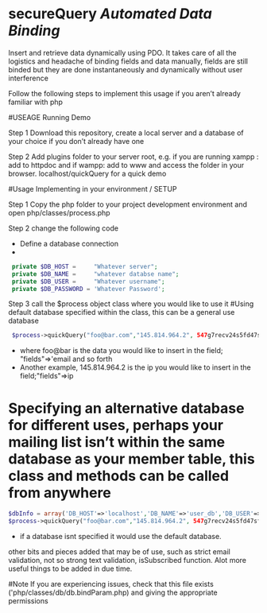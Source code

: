 # secureQuery _Automated Data Binding_
Insert and retrieve data dynamically using PDO. It takes care of all the logistics and headache of binding fields and data manually, fields are still binded but they are done instantaneously and dynamically without user interference

Follow the following steps to implement this usage if you aren’t already familiar with php

#USEAGE Running Demo

Step 1
Download this repository, create a local server and a database of your choice if you don’t already have one

Step 2
Add plugins folder to your server root, e.g. if you are running xampp : add to httpdoc and if wampp: add to www and access the folder in 
your browser. localhost/quickQuery for a quick demo

#Usage Implementing in your environment / SETUP

Step 1
Copy the php folder to your project development environment and open php/classes/process.php

Step 2 change the following code
 - Define a database connection 
 - 
 ```php
  private $DB_HOST =     "Whatever server";
  private $DB_NAME =     "whatever databse name";
  private $DB_USER =     "Whatever username";
  private $DB_PASSWORD = 'Whatever Password';
  ```
  
  Step 3 call the $process object class where you would like to use it
#Using default database specified within the class, this can be a general use database
```php
 $process->quickQuery("foo@bar.com","145.814.964.2", 547g7recv24s5fd47sf54s, 2015-11-2015, array('table'=>'subscribers',"fields"=>'email, ip_address, unsubscribe_key, added_on'));
 ```
 * where foo@bar is the data you would like to insert in the field; "fields"=>'email and so forth
 * Another example, 145.814.964.2 is the ip you would like to insert in the field;"fields"=>ip 
  
 # Specifying an alternative database for different uses, perhaps your mailing list isn’t within the same database as your member     table, this class and methods can be called from anywhere

 ```php
 $dbInfo = array('DB_HOST'=>'localhost','DB_NAME'=>'user_db','DB_USER'=>'root','DB_PASSWORD'=>'testing');
 $process->quickQuery("foo@bar.com","145.814.964.2", 547g7recv24s5fd47sf54s, 2015-11-2015, array('db'=>$dbInfo, table'=>'subscribers',"fields"=>'email, ip_address, unsubscribe_key, added_on'));
 ```
 * if a database isnt specified it would use the default database.
 
other bits and pieces added that may be of use, such as strict email validation, not so strong text validation, isSubscribed function. Alot more useful things to be added in due time.

#Note
If you are experiencing issues, check that this file exists ('php/classes/db/db.bindParam.php) and giving the appropriate permissions
